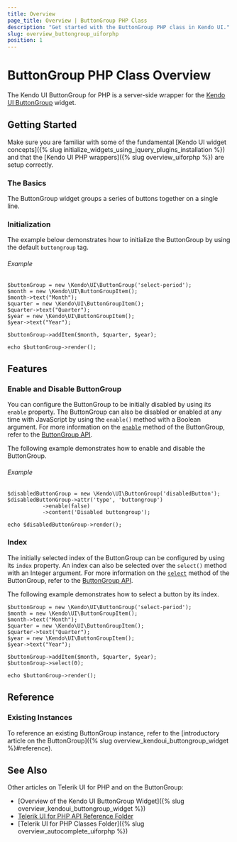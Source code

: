 ```yaml
---
title: Overview
page_title: Overview | ButtonGroup PHP Class
description: "Get started with the ButtonGroup PHP class in Kendo UI."
slug: overview_buttongroup_uiforphp
position: 1
---
```


# ButtonGroup PHP Class Overview

The Kendo UI ButtonGroup for PHP is a server-side wrapper for the [Kendo UI ButtonGroup](/api/javascript/ui/buttongroup) widget.

## Getting Started

Make sure you are familiar with some of the fundamental [Kendo UI widget concepts]({% slug initialize_widgets_using_jquery_plugins_installation %}) and that the [Kendo UI PHP wrappers]({% slug overview_uiforphp %}) are setup correctly.

### The Basics

The ButtonGroup widget groups a series of buttons together on a single line.

### Initialization

The example below demonstrates how to initialize the ButtonGroup by using the default `buttongroup` tag.

###### Example

    $buttonGroup = new \Kendo\UI\ButtonGroup('select-period');
    $month = new \Kendo\UI\ButtonGroupItem();
    $month->text("Month");
    $quarter = new \Kendo\UI\ButtonGroupItem();
    $quarter->text("Quarter");
    $year = new \Kendo\UI\ButtonGroupItem();
    $year->text("Year");

    $buttonGroup->addItem($month, $quarter, $year);

    echo $buttonGroup->render();

## Features

### Enable and Disable ButtonGroup

You can configure the ButtonGroup to be initially disabled by using its `enable` property. The ButtonGroup can also be disabled or enabled at any time with JavaScript by using the `enable()` method with a Boolean argument. For more information on the [`enable`](/api/javascript/ui/buttongroup#methods-enable) method of the ButtonGroup, refer to the [ButtonGroup API](/api/javascript/ui/buttongroup).

The following example demonstrates how to enable and disable the ButtonGroup.

###### Example

    $disabledButtonGroup = new \Kendo\UI\ButtonGroup('disabledButton');
    $disabledButtonGroup->attr('type', 'buttongroup')
               ->enable(false)
               ->content('Disabled buttongroup');

    echo $disabledButtonGroup->render();

### Index

The initially selected index of the ButtonGroup can be configured by using its `index` property. An index can also be selected over the `select()` method with an Integer argument. For more information on the [`select`](/api/javascript/ui/buttongroup#methods-select) method of the ButtonGroup, refer to the [ButtonGroup API](/api/javascript/ui/buttongroup).

The following example demonstrates how to select a button by its index.

    $buttonGroup = new \Kendo\UI\ButtonGroup('select-period');
    $month = new \Kendo\UI\ButtonGroupItem();
    $month->text("Month");
    $quarter = new \Kendo\UI\ButtonGroupItem();
    $quarter->text("Quarter");
    $year = new \Kendo\UI\ButtonGroupItem();
    $year->text("Year");

    $buttonGroup->addItem($month, $quarter, $year);
    $buttonGroup->select(0);

    echo $buttonGroup->render();

## Reference

### Existing Instances

To reference an existing ButtonGroup instance, refer to the [introductory article on the ButtonGroup]({% slug overview_kendoui_buttongroup_widget %}#reference).

## See Also

Other articles on Telerik UI for PHP and on the ButtonGroup:

* [Overview of the Kendo UI ButtonGroup Widget]({% slug overview_kendoui_buttongroup_widget %})
* [Telerik UI for PHP API Reference Folder](/api/php/Kendo/UI/AutoComplete)
* [Telerik UI for PHP Classes Folder]({% slug overview_autocomplete_uiforphp %})
